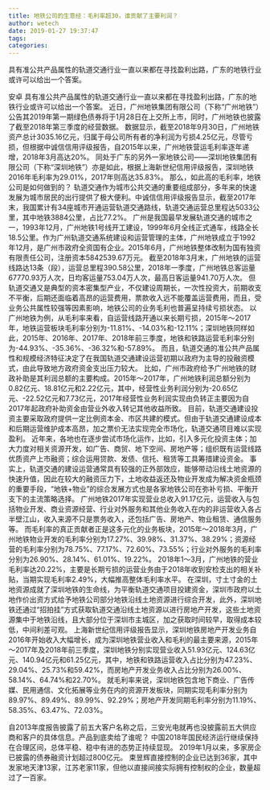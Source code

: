```yaml
---
title: 地铁公司的生意经：毛利率超30，谁贡献了主要利润？
author: wetech
date: 2019-01-27 19:37:47
tags: 
categories: 
---
```

具有准公共产品属性的轨道交通行业一直以来都在寻找盈利出路，广东的地铁行业或许可以给出一个答案。
<!-- more -->
安卓
具有准公共产品属性的轨道交通行业一直以来都在寻找盈利出路，广东的地铁行业或许可以给出一个答案。
近日，广州地铁集团有限公司（下称“广州地铁”）公告其2019年第一期绿色债券将于1月28日在上交所上市，同时，广州地铁也披露了截至2018年第三季度的经营数据。
数据显示，截至2018年9月30日，广州地铁资产总计3035.16亿元，归属于母公司所有者的净利润为亏损4.25亿元，尽管亏损，但根据中诚信信用评级报告，自2015年以来，广州地铁营运毛利率逐年递增，2018年3月高达20%。
同处于广东的另外一家地铁公司——深圳地铁集团有限公司（下称“深圳地铁”）亦是如此，根据上海新世纪信用评级报告，深圳地铁2016年毛利率为29.01%，2017年则高达35.83%。
那么，如此高的毛利率，地铁公司是如何做到的？
轨道交通作为城市公共交通的重要组成部分，多年来的快速发展为城市居民的出行提供了极大便利。中诚信信用评级报告显示，截至2017年末，我国累计有34座城市开通运营轨道交通路线，轨道交通运营总里程达5033公里，其中地铁3884公里，占比77.2%。
广州是我国最早发展轨道交通的城市之一，1993年12月，广州地铁1号线开工建设，1999年6月全线正式通车，线路全长18.5公里。作为广州轨道交通系统建设和运营管理的主体，广州地铁成立于1992年12月，是广州市政府全资国有企业。2015年6月，广州地铁整体改制为国有独资有限责任公司，注册资本5842539.67万元。
截至2018年3月末，广州地铁的运营线路达13条（段），运营总里程390.58公里，2018年一季度，广州地铁总客运量67770.93万人次，日均客运量753.04万人次，最高日客运量941.70万人次。
但轨道交通又是典型的资本密集型产业，不仅建设周期长，一次性投资大，前期收支不平衡，后期还面临着高昂的运营费用，票款收入远不能覆盖运营费用，而且，受业务公共属性较强等因素影响，地铁公司的业务毛利也普遍呈持续亏损状态。
以广州地铁为例，从毛利率来看，自运营线路开通以来长期亏损，2015年～2017年，地铁运营板块毛利率分别为-11.81%、-14.03%和-12.11%；深圳地铁同样如此，2015年、2016年、2017年、2018年前三季度，地铁和铁路运营毛利率分别为-44.93%、-35.36%、-36.32%和-57.89%。
而且，轨道交通的准公共产品属性和规模经济特征决定了在我国轨道交通建设运营初期以政府为主导的投融资模式，由此导致地方政府资金支出压力较大。
比如，广州市政府给予广州地铁的财政补助是其利润总额的主要构成。2015年～2017年，广州地铁利润总额分别为0.82亿元、18.81亿元和2.22亿元，其中，经营性业务利润分别为-20.65亿元、-22.52亿元和7.73亿元，2017年经营性业务利润实现由负转正主要因为自2017年起政府补助资金由营业外收入转记其他收益所致。
目前，轨道交通建设投资主要采取政府提供一定比例资本金、市区共建的模式。但由于轨道交通建设成本和后期运营维护成本高昂，加之票价无法实现完全市场化，轨道交通项目难以实现盈利。
近年来，各地也在逐步尝试市场化运作，比如，引入多元化投资主体；加大力度对相关资源开发，如广告、商贸、地下空间、房地产等；组织既有运营线路优质资产上市融资；综合运用贷款、发债、信托、租赁等工具筹措建设资金。
事实上，轨道交通的建设运营通常具有较强的正外部效应，能够带动沿线土地资源的快速升值，因此在较大的融资压力下，土地收益返还及物业开发成为解决资金瓶颈的重要手段，“地铁+物业”的综合发展方式也是各家地铁公司在弥补亏损、平衡开支下的主流策略选择。
广州地铁2017年实现营业总收入91.17亿元，运营收入与包括物业开发、商业资源经营、行业对外服务和其他业务收入在内的非运营收入各占半壁江山，收入来源不只是票务收入，还包括广告、房地产、物业租赁、通信服务等。
而毛利率的真正贡献者正是这多元化的业务板块，2015年～2018年3月，广州地铁物业开发的毛利率分别为17.27%、39.98%、31.37%、38.29%；资源经营的毛利率分别为78.75%、77.17%、72.60%、73.55%；行业对外服务的毛利率分别为26.90%、28.14%、61.01%、19.22%。
2018年1～3月，广州地铁的营业毛利率达20.22%，主要是长期亏损的运营业务由于2018年收到安检支出的相关补贴，当期实现毛利率2.49%，大幅推高整体毛利率水平。
在深圳，寸土寸金的土地资源成就了深圳地铁的生命线，为平衡轨道交通项目投建资金，深圳市政府以土地作价出资方式给予地铁公司部分地铁沿线土地资源进行综合开发，此外，深圳地铁还通过“招拍挂”方式获取轨道交通沿线土地资源以进行房地产开发，这些土地资源集中于地铁沿线，且大部分位于深圳市主城区，加之获取时间较早，取得成本较低，中间利差可观。
上海新世纪信用评级报告显示，深圳地铁房地产开发业务自2016年开始收入大幅增长，成为深圳地铁营业收入和毛利的最主要来源，2015年～2017年及2018年前三季度，深圳地铁分别实现营业收入51.93亿元、124.63亿元、140.94亿元和61.25亿元，其中，地铁和铁路运营收入占比分别为47.23%、29.04%、25.73%和59.42%，而房地产开发业务收入占比分别为26.00%、58.14%、64.74%和22.70%。
就毛利率来说，深圳地铁包含地下商业、广告传媒、民用通信、文化拓展等业务在内的资源开发板块，同期实现毛利率分别为89.97%、89.49%、89.99%、92.29%；房地产开发同期毛利率分别为11.19%、58.35%、63.47%、72.03%。
 
 
自2013年度报告披露了前五大客户名称之后，三安光电就再也没披露前五大供应商和客户的具体信息。产品到底卖给了谁呢？
中国2018年国民经济运行继续保持在合理区间，总体平稳、稳中有进的态势正持续显现。
2019年1月以来，多家房企已披露的债券融资计划超过800亿元。
束昱辉直接控制的企业已达到36家，其中发家地天津13家，江苏老家11家，但他以直接间接实际拥有控制权的企业，数量超过了一百家。
